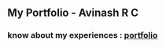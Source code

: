 <h2> My Portfolio - Avinash R C</h>
<h3> know about my experiences :  <a href="https://avinash300802.github.io/portfolio/">portfolio</a></h3>
